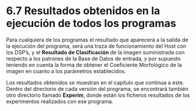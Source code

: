 # 6.7 Resultados obtenidos en la ejecución de todos los programas

Para cualquiera de los programas el resultado que aparecerá a la salida de la ejecución del programa, será una traza de funcionamiento del Host con los DSP’s, y el **Resultado de Clasificación** de la imagen suministrada con respecto a los patrones de la Base de Datos de entrada, y por supuesto teniendo en cuenta la forma de obtener el Coeficiente Morfológico de la imagen en cuanto a los parámetros establecidos.

Los resultados obtenidos se muestran en el capítulo que continua a este. Dentro del directorio de cada versión del programa, se encontrará también otro directorio llamado **Experim**, donde están los ficheros resultados de los experimentos realizados con ese programa.
